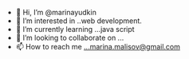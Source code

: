 - 👋 Hi, I’m @marinayudkin
- 👀 I’m interested in ..web development.
- 🌱 I’m currently learning ...java script
- 💞️ I’m looking to collaborate on ...
- 📫 How to reach me ...marina.malisov@gmail.com

<!---
marinayudkin/marinayudkin is a ✨ special ✨ repository because its `README.md` (this file) appears on your GitHub profile.
You can click the Preview link to take a look at your changes.
--->
